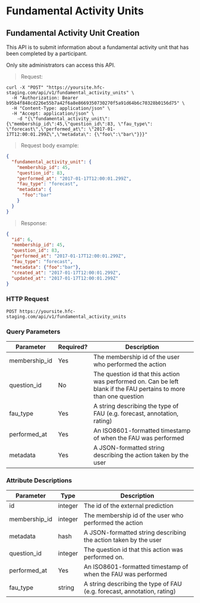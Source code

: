 
# Fundamental Activity Units

## Fundamental Activity Unit Creation

This API is to submit information about a fundamental activity unit that has been completed by a participant.

Only site administrators can access this API.

> Request:

```shell
curl -X "POST" "https://yoursite.hfc-staging.com/api/v1/fundamental_activity_units" \
  -H "Authorization: Bearer b95b4f848cd226e55b7a42f6a8e8669350730270f5a91d64b6c70328b0156d75" \
  -H "Content-Type: application/json" \
  -H "Accept: application/json" \
	-d "{\"fundamental_activity_unit\":{\"membership_id\":45,\"question_id\":83, \"fau_type\": \"forecast\",\"performed_at\": \"2017-01-17T12:00:01.299Z\",\"metadata\": {\"foo\":\"bar\"}}}"
```

> Request body example:

```json
{
  "fundamental_activity_unit": {
    "membership_id": 45,
    "question_id": 83,
    "performed_at": "2017-01-17T12:00:01.299Z",
    "fau_type": "forecast",
    "metadata": {
      "foo":"bar"
    }
  }
}
```


> Response:

```json
{
  "id": 6,
  "membership_id": 45,
  "question_id": 83,
  "performed_at": "2017-01-17T12:00:01.299Z",
  "fau_type": "forecast",
  "metadata": {"foo":"bar"},
  "created_at": "2017-01-17T12:00:01.299Z",
  "updated_at": "2017-01-17T12:00:01.299Z"
}
```

### HTTP Request

`POST https://yoursite.hfc-staging.com/api/v1/fundamental_activity_units`


### Query Parameters

Parameter | Required? | Description
--------- | --------- | -----------
membership_id | Yes | The membership id of the user who performed the action
question_id | No | The question id that this action was performed on. Can be left blank if the FAU pertains to more than one question
fau_type | Yes | A string describing the type of FAU (e.g. forecast, annotation, rating)
performed_at | Yes | An ISO8601-formatted timestamp of when the FAU was performed
metadata | Yes | A JSON-formatted string describing the action taken by the user


### Attribute Descriptions

Parameter | Type | Description
--------- | ------- | -----------
id | integer | The id of the external prediction
membership_id | integer | The membership id of the user who performed the action
metadata | hash | A JSON-formatted string describing the action taken by the user
question_id | integer | The question id that this action was performed on.
performed_at | Yes | An ISO8601-formatted timestamp of when the FAU was performed
fau_type | string | A string describing the type of FAU (e.g. forecast, annotation, rating)
